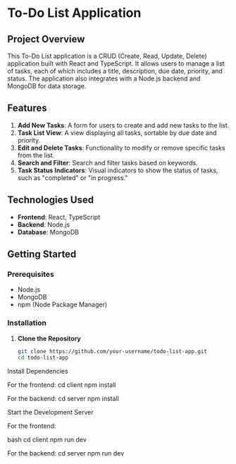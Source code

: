 # To-Do List Application

## Project Overview

This To-Do List application is a CRUD (Create, Read, Update, Delete) application built with React and TypeScript. It allows users to manage a list of tasks, each of which includes a title, description, due date, priority, and status. The application also integrates with a Node.js backend and MongoDB for data storage.

## Features

1. **Add New Tasks**: A form for users to create and add new tasks to the list.
2. **Task List View**: A view displaying all tasks, sortable by due date and priority.
3. **Edit and Delete Tasks**: Functionality to modify or remove specific tasks from the list.
4. **Search and Filter**: Search and filter tasks based on keywords.
5. **Task Status Indicators**: Visual indicators to show the status of tasks, such as "completed" or "in progress."

## Technologies Used

- **Frontend**: React, TypeScript
- **Backend**: Node.js
- **Database**: MongoDB

## Getting Started

### Prerequisites

- Node.js
- MongoDB
- npm (Node Package Manager)

### Installation

1. **Clone the Repository**

   ```bash
   git clone https://github.com/your-username/todo-list-app.git
   cd todo-list-app

Install Dependencies

For the frontend:
cd client
npm install

For the backend:
cd server
npm install

Start the Development Server

For the frontend:

bash
cd client
npm run dev 

For the backend:
cd server
npm run dev 
